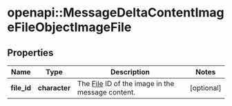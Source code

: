 # openapi::MessageDeltaContentImageFileObjectImageFile


## Properties
Name | Type | Description | Notes
------------ | ------------- | ------------- | -------------
**file_id** | **character** | The [File](/docs/api-reference/files) ID of the image in the message content. | [optional] 



